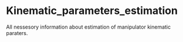 # Kinematic_parameters_estimation
All nessesory information about estimation of manipulator kinematic paraters.
